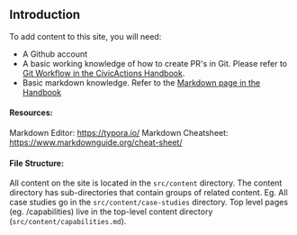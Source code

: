 ## Introduction
To add content to this site, you will need:
- A Github account
- A basic working knowledge of how to create PR's in Git. Please refer to [Git Workflow in the CivicActions Handbook](https://civicactions-handbook.readthedocs.io/en/latest/00-contributing/git-workflow/).
- Basic markdown knowledge. Refer to the [Markdown page in the Handbook](https://civicactions-handbook.readthedocs.io/en/latest/00-contributing/markdown/)

#### Resources:
Markdown Editor: https://typora.io/
Markdown Cheatsheet: https://www.markdownguide.org/cheat-sheet/

#### File Structure:
All content on the site is located in the `src/content` directory. The content directory has sub-directories that contain groups of related content.
Eg. All case studies go in the `src/content/case-studies` directory. Top level pages (eg. /capabilities) live in the top-level content directory (`src/content/capabilities.md`).

